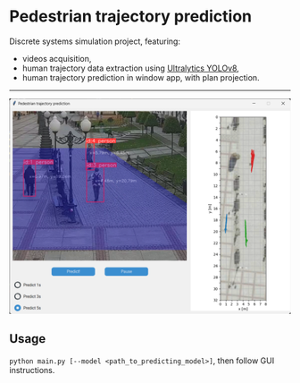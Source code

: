 # Pedestrian trajectory prediction
Discrete systems simulation project, featuring:
- videos acquisition,
- human trajectory data extraction using [Ultralytics YOLOv8](https://github.com/ultralytics/ultralytics),
- human trajectory prediction in window app, with plan projection.

---
![App, predicting](data/app_predicting.png)

## Usage
`python main.py [--model <path_to_predicting_model>]`, then follow GUI instructions.
